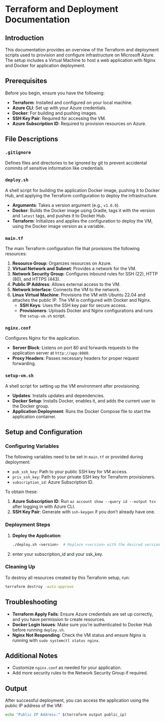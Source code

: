 # Terraform and Deployment Documentation

## Introduction
This documentation provides an overview of the Terraform and deployment scripts used to provision and configure infrastructure on Microsoft Azure. The setup includes a Virtual Machine to host a web application with Nginx and Docker for application deployment.

## Prerequisites
Before you begin, ensure you have the following:
- **Terraform**: Installed and configured on your local machine.
- **Azure CLI**: Set up with your Azure credentials.
- **Docker**: For building and pushing images.
- **SSH Key Pair**: Required for accessing the VM.
- **Azure Subscription ID**: Required to provision resources on Azure.

## File Descriptions

### `.gitignore`
Defines files and directories to be ignored by git to prevent accidental commits of sensitive information like credentials.

### `deploy.sh`
A shell script for building the application Docker image, pushing it to Docker Hub, and applying the Terraform configuration to deploy the infrastructure.
- **Arguments**: Takes a version argument (e.g., `v1.0.0`).
- **Docker**: Builds the Docker image using Gradle, tags it with the version and `latest` tags, and pushes it to Docker Hub.
- **Terraform**: Initializes and applies the configuration to deploy the VM, using the Docker image version as a variable.

### `main.tf`
The main Terraform configuration file that provisions the following resources:
1. **Resource Group**: Organizes resources on Azure.
2. **Virtual Network and Subnet**: Provides a network for the VM.
3. **Network Security Group**: Configures inbound rules for SSH (22), HTTP (80), and HTTPS (443).
4. **Public IP Address**: Allows external access to the VM.
5. **Network Interface**: Connects the VM to the network.
6. **Linux Virtual Machine**: Provisions the VM with Ubuntu 22.04 and attaches the public IP. The VM is configured with Docker and Nginx.
   - **SSH Keys**: Uses the SSH key pair for secure access.
   - **Provisioners**: Uploads Docker and Nginx configurations and runs the `setup-vm.sh` script.

### `nginx.conf`
Configures Nginx for the application.
- **Server Block**: Listens on port 80 and forwards requests to the application server at `http://app:8080`.
- **Proxy Headers**: Passes necessary headers for proper request forwarding.

### `setup-vm.sh`
A shell script for setting up the VM environment after provisioning.
- **Updates**: Installs updates and dependencies.
- **Docker Setup**: Installs Docker, enables it, and adds the current user to the Docker group.
- **Application Deployment**: Runs the Docker Compose file to start the application container.

## Setup and Configuration

### Configuring Variables
The following variables need to be set in `main.tf` or provided during deployment:
- `pub_ssh_key`: Path to your public SSH key for VM access.
- `priv_ssh_key`: Path to your private SSH key for Terraform provisioners.
- `subscription_id`: Azure Subscription ID.

To obtain these:
1. **Azure Subscription ID**: Run `az account show --query id --output tsv` after logging in with Azure CLI.
2. **SSH Key Pair**: Generate with `ssh-keygen` if you don’t already have one.

### Deployment Steps
1. **Deploy the Application**:
   ```bash
   ./deploy.sh <version>  # Replace <version> with the desired version tag, e.g., v1.0.0
   ```
2. enter your subscription_id and your ssk_key.

### Cleaning Up
To destroy all resources created by this Terraform setup, run:
```bash
terraform destroy -auto-approve
```

## Troubleshooting
- **Terraform Apply Fails**: Ensure Azure credentials are set up correctly, and you have permission to create resources.
- **Docker Login Issues**: Make sure you’re authenticated to Docker Hub before running `deploy.sh`.
- **Nginx Not Responding**: Check the VM status and ensure Nginx is running with `sudo systemctl status nginx`.

## Additional Notes
- Customize `nginx.conf` as needed for your application.
- Add more security rules to the Network Security Group if required.

## Output
After successful deployment, you can access the application using the public IP address of the VM:
```bash
echo "Public IP Address:" $(terraform output public_ip)
```
